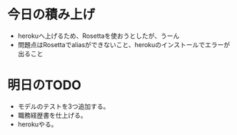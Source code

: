 # 今日の積み上げ
- herokuへ上げるため、Rosettaを使おうとしたが、うーん
- 問題点はRosettaでaliasができないこと、herokuのインストールでエラーが出ること
# 明日のTODO
- モデルのテストを3つ追加する。
- 職務経歴書を仕上げる。
- herokuやる。
